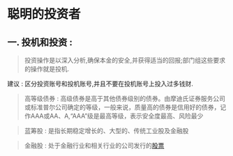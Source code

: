 # 聪明的投资者



## 一. 投机和投资 :

> 投资操作是以深入分析,确保本金的安全,并获得适当的回报;部门组这些要求的操作就是投机.

建议 : 区分投资账号和投机账号,并且不要在投机账号上投入过多钱财.

> 高等级债券 : 高级债券是高于其他债券级别的债券。由摩迪氏证券服务公司或标准普尔公司确定的等级，一般来说，质量高的债券是信用好的债券，记作AAA或AA、A,“AAA”级是最高等级，表示安全度最高、风险最少

> 蓝筹股 : 是指长期稳定增长的、大型的、传统工业股及金融股 

> 金融股 : 处于金融行业和相关行业的公司发行的[股票](https://baike.baidu.com/item/股票/22647)

